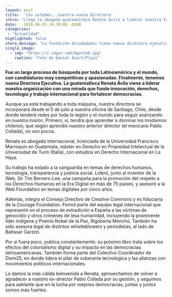 ```yaml
---
layout: post
title:  'Con ustedes...nuestra nueva directora'
intro: "Llega la abogada guatemalteca Renata Ávila a liderar nuestra Fundación."
date:   2018-06-25 14:30:00 -0300
categories:
 - "Actualidad"
highlighted: false
share_message: "La fundación @ciudadanoi tiene nueva directora ejecutiva. ¡Conócela aquí!"
single_image:
  - img: "https://i.imgur.com/Hgznta8.jpg"
    caption: "Foto de Daniel Duart/Plaza"
---
```

**Fue un largo proceso de búsqueda por toda Latinoamérica y el mundo, con candidaturas muy competitivas y apasionadas. Finalmente, tenemos nueva Directora Ejecutiva. La guatemalteca Renata Ávila viene a liderar nuestra organización con una mirada que funde innovación, derechos, tecnología y trabajo internacional para fortalecer democracias.**

Aunque ya está trabajando a toda máquina, nuestra directora se incorporará desde el 5 de julio a nuestra oficina de Santiago, Chile, desde donde tenderá redes por toda la región y el mundo para seguir avanzando en nuestra misión. Primero, sí, tendrá que aprender a dominar los modismos chilenos, que según aprendió nuestro anterior director (el mexicano Pablo Collada), no son pocos.

Renata es abogada internacional, licenciada de la Universidad Francisco Marroquín en Guatemala, máster en Derecho en Propiedad Intelectual de la Universidad de Turín (Italia), con estudios en Derecho Internacional en La Haya.

Su trabajo ha estado a la vanguardia en temas de derechos humanos, tecnología, transparencia y justicia social. Lideró, junto al inventor de la Web, Sir Tim Berners-Lee, una campaña para la promoción del respeto a los Derechos Humanos en la Era Digital en más de 75 países, y asesoró a la Web Foundation en temas digitales por cinco años.

Además, integra el Consejo Directivo de Creative Commons y es fiduciaria de la Courage Foundation. Formó parte del equipo legal internacional que representó en el proceso de extradición a España a las víctimas de genocidio y otros crímenes de lesa humanidad, incluyendo la prominente líder indígena y Premio Nobel de la Paz, Rigoberta Menchú. También ha sido asesora legal de distintos whistleblowers y periodistas, al lado de Baltasar Garzón.

Por si fuera poco, publica constantemente: su próximo libro trata sobre los efectos del colonialismo digital y su impacto en las democracias latinoamericanas. También forma parte del Colectivo Coordinador de Diem25, en donde lidera el pilar de soberanía tecnológica y las alianzas con movimientos políticos internacionales.

Le damos la más cálida bienvenida a Renata, aprovechamos de volver a agradecer a nuestro ex-director Pablo Collada por su gestión, y seguimos para adelante que en la lucha por mejores democracias, juntas y juntos somos más fuertes.
